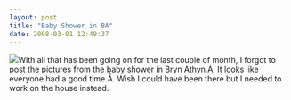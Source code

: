 ```yaml
---
layout: post
title: "Baby Shower in BA"
date: 2008-03-01 12:49:37
---
```

[![](http://thecave.smugmug.com/photos/260578086_oFtqu-Th.jpg)](http://thecave.smugmug.com/gallery/4434496_Hmd68/)With all that has been going on for the last couple of month, I forgot to post the [pictures from the baby shower](http://thecave.smugmug.com/gallery/4434496_Hmd68/) in Bryn Athyn.Â  It looks like everyone had a good time.Â  Wish I could have been there but I needed to work on the house instead.
